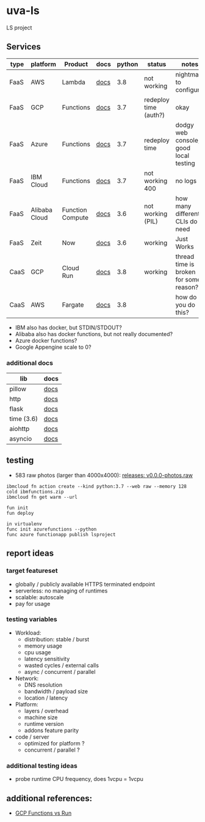 # uva-ls

LS project

## Services

| type | platform      | Product          | docs      | python | status                | notes                                  |
| ---- | ------------- | ---------------- | --------- | ------ | --------------------- | -------------------------------------- |
| FaaS | AWS           | Lambda           | [docs][1] | 3.8    | not working           | nightmare to configure                 |
| FaaS | GCP           | Functions        | [docs][2] | 3.7    | redeploy time (auth?) | okay                                   |
| FaaS | Azure         | Functions        | [docs][3] | 3.7    | redeploy time         | dodgy web console, good local testing  |
| FaaS | IBM Cloud     | Functions        | [docs][4] | 3.7    | not working 400       | no logs                                |
| FaaS | Alibaba Cloud | Function Compute | [docs][5] | 3.6    | not working (PIL)     | how many different CLIs do I need      |
| FaaS | Zeit          | Now              | [docs][6] | 3.6    | working               | Just Works                             |
| CaaS | GCP           | Cloud Run        | [docs][7] | 3.8    | working               | thread time is broken for some reason? |
| CaaS | AWS           | Fargate          | [docs][8] | 3.8    |                       | how do you do this?                    |

- IBM also has docker, but STDIN/STDOUT?
- Alibaba also has docker functions, but not really documented?
- Azure docker functions?
- Google Appengine scale to 0?

### additional docs

| lib        | docs                                                       |
| ---------- | ---------------------------------------------------------- |
| pillow     | [docs](https://pillow.readthedocs.io/en/latest/)           |
| http       | [docs](https://docs.python.org/3/library/http.server.html) |
| flask      | [docs](https://flask.palletsprojects.com/en/1.1.x/api/)    |
| time (3.6) | [docs](https://docs.python.org/3.6/library/time.html)      |
| aiohttp    | [docs](https://aiohttp.readthedocs.io/en/stable/)          |
| asyncio    | [docs](https://docs.python.org/3/library/asyncio.html)     |

## testing

- 583 raw photos (larger than 4000x4000): [releases: v0.0.0-photos.raw][photos1]

```
ibmcloud fn action create --kind python:3.7 --web raw --memory 128 cold ibmfunctions.zip
ibmcloud fn get warm --url

fun init
fun deploy

in virtualenv
func init azurefunctions --python
func azure functionapp publish lsproject
```

## report ideas

### target featureset

- globally / publicly available HTTPS terminated endpoint
- serverless: no managing of runtimes
- scalable: autoscale
- pay for usage

### testing variables

- Workload:
  - distribution: stable / burst
  - memory usage
  - cpu usage
  - latency sensitivity
  - wasted cycles / external calls
  - async / concurrent / parallel
- Network:
  - DNS resolution
  - bandwidth / payload size
  - location / latency
- Platform:
  - layers / overhead
  - machine size
  - runtime version
  - addons feature parity
- code / server
  - optimized for platform ?
  - concurrent / parallel ?

### additional testing ideas

- probe runtime CPU frequency, does 1vcpu = 1vcpu

## additional references:

- [GCP Functions vs Run][ref1]

[1]: https://docs.aws.amazon.com/lambda/latest/dg/python-programming-model.html
[2]: https://cloud.google.com/functions/docs/writing/http
[3]: https://docs.microsoft.com/en-us/azure/azure-functions/functions-reference-python
[4]: https://cloud.ibm.com/docs/openwhisk?topic=cloud-functions-actions
[5]: https://partners-intl.aliyun.com/help/doc-detail/56316.htm#adding-modules
[6]: https://zeit.co/docs/runtimes#official-runtimes/python
[7]: https://cloud.google.com/run/docs/deploying
[8]: https://docs.aws.amazon.com/AmazonECS/latest/developerguide/AWS_Fargate.html
[ref1]: https://medium.com/google-cloud/cloud-run-vs-cloud-functions-whats-the-lowest-cost-728d59345a2e
[photos1]: https://github.com/seankhliao/uva-ls/releases/tag/v0.0.0-photos.raw
